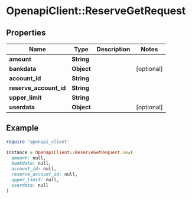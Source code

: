 # OpenapiClient::ReserveGetRequest

## Properties

| Name | Type | Description | Notes |
| ---- | ---- | ----------- | ----- |
| **amount** | **String** |  |  |
| **bankdata** | **Object** |  | [optional] |
| **account_id** | **String** |  |  |
| **reserve_account_id** | **String** |  |  |
| **upper_limit** | **String** |  |  |
| **userdata** | **Object** |  | [optional] |

## Example

```ruby
require 'openapi_client'

instance = OpenapiClient::ReserveGetRequest.new(
  amount: null,
  bankdata: null,
  account_id: null,
  reserve_account_id: null,
  upper_limit: null,
  userdata: null
)
```

